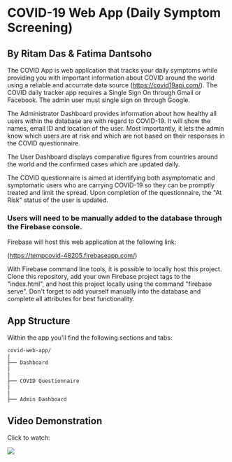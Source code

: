 # COVID-19 Web App (Daily Symptom Screening)
## By Ritam Das & Fatima Dantsoho


The COVID App is web application that tracks your daily symptoms while providing you with important information about COVID around the world
using a reliable and accurrate data source (https://covid19api.com/). The COVID daily tracker app requires a Single Sign On through Gmail or Facebook. The admin user must single sign on through Google.

The Administrator Dashboard provides information about how healthy all users within the database are with regard to COVID-19. It will show the names, email ID and location of the user. Most importantly, it lets the admin know which users are at risk and which are not based on their responses in the COVID questionnaire. 

The User Dashboard displays comparative figures from countries around the world and the confirmed cases which are updated daily.

The COVID questionnaire is aimed at identifying both asymptomatic and symptomatic users who are carrying COVID-19 so they can be promptly treated and limit the spread. Upon completion of the questionnaire, the "At Risk" status of the user is updated. 

### Users will need to be manually added to the database through the Firebase console.

Firebase will host this web application at the following link:

(https://tempcovid-48205.firebaseapp.com/)

With Firebase command line tools, it is possible to locally host this project. Clone this repository, add your own Firebase project tags to the "index.html", and host this project locally using the command "firebase serve". Don't forget to add yourself manually into the database and complete all attributes for best functionality.

## App Structure
Within the app you'll find the following sections and tabs:

```
covid-web-app/
|
├── Dashboard
|
|
├── COVID Questionnaire
|
|
├── Admin Dashboard

```

## Video Demonstration

Click to watch:

[![](http://img.youtube.com/vi/tSNSg1vnl6A/0.jpg)](http://www.youtube.com/watch?v=tSNSg1vnl6A "")


